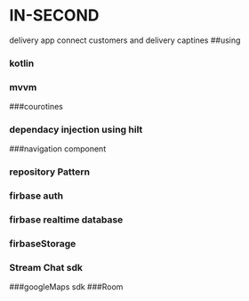 # IN-SECOND
delivery app connect customers and delivery captines 
##using 
### kotlin
### mvvm
###courotines
### dependacy injection using hilt
###navigation component 
### repository Pattern
### firbase auth
### firbase realtime database
### firbaseStorage
### Stream Chat sdk
###googleMaps sdk
###Room 
